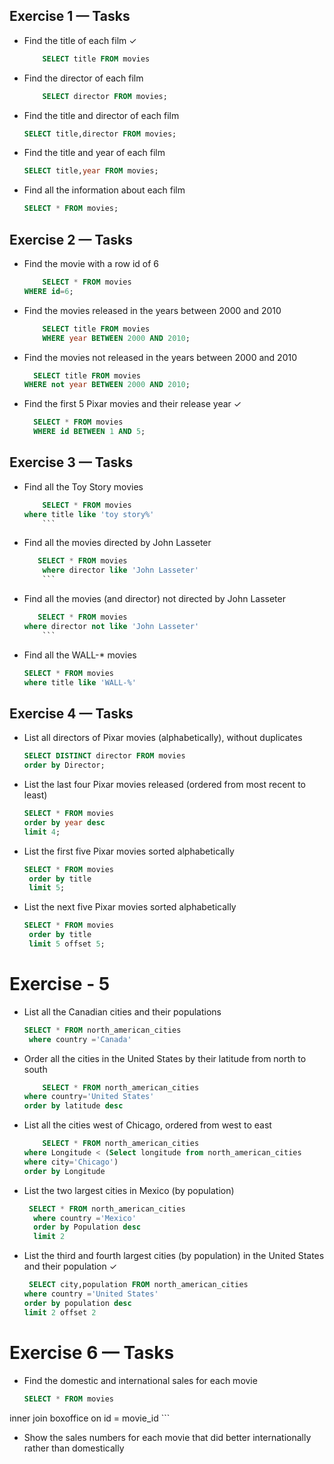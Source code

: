 ## Exercise 1 — Tasks
- Find the title of each film ✓
    ```sql
        SELECT title FROM movies
    ```
- Find the director of each film
    ```sql
        SELECT director FROM movies;
    ```
- Find the title and director of each film
    ```sql
    SELECT title,director FROM movies;
    ```
- Find the title and year of each film
    ```sql
    SELECT title,year FROM movies;
    ```
- Find all the information about each film

   ```sql
   SELECT * FROM movies;
   ```
## Exercise 2 — Tasks
- Find the movie with a row id of 6
    ```sql
        SELECT * FROM movies
    WHERE id=6;
    ```
- Find the movies released in the years between 2000 and 2010
    ```sql
        SELECT title FROM movies
        WHERE year BETWEEN 2000 AND 2010;
    ```
- Find the movies not released in the years between 2000 and 2010
   ```sql
     SELECT title FROM movies
  WHERE not year BETWEEN 2000 AND 2010;
    ```
- Find the first 5 Pixar movies and their release year ✓
  ```sql
    SELECT * FROM movies
    WHERE id BETWEEN 1 AND 5;
    ```
## Exercise 3 — Tasks
- Find all the Toy Story movies
    ```sql
        SELECT * FROM movies
    where title like 'toy story%'
        ```
- Find all the movies directed by John Lasseter
    ```sql
       SELECT * FROM movies
        where director like 'John Lasseter'
        ```
- Find all the movies (and director) not directed by John Lasseter 
    ```sql
       SELECT * FROM movies
    where director not like 'John Lasseter'
        ```
- Find all the WALL-* movies
    ```sql 
    SELECT * FROM movies
    where title like 'WALL-%' 
   ```
## Exercise 4 — Tasks   
- List all directors of Pixar movies        (alphabetically), without duplicates

    ``` sql
    SELECT DISTINCT director FROM movies
   order by Director;
    ```
- List the last four Pixar movies released (ordered from most recent to least) 
    ```sql
    SELECT * FROM movies
    order by year desc
    limit 4;
    ```
- List the first five Pixar movies sorted alphabetically
    ```sql
    SELECT * FROM movies
     order by title
     limit 5;
    ```
- List the next five Pixar movies sorted alphabetically
    ```sql
    SELECT * FROM movies
     order by title
     limit 5 offset 5;
    ```
# Exercise - 5

- List all the Canadian cities and their populations
   ```sql
   SELECT * FROM north_american_cities
    where country ='Canada'
   ```

- Order all the cities in the United States by their latitude from north to south
    ```sql
        SELECT * FROM north_american_cities
    where country='United States'
    order by latitude desc

    ```
- List all the cities west of Chicago, ordered from west to east
    ```sql
        SELECT * FROM north_american_cities
    where Longitude < (Select longitude from north_american_cities
    where city='Chicago')
    order by Longitude
    ```

- List the two largest cities in Mexico (by population)
  ```sql
   SELECT * FROM north_american_cities
    where country ='Mexico'
    order by Population desc
    limit 2
  ```
- List the third and fourth largest cities (by population) in the United States and their population ✓
    ```sql
     SELECT city,population FROM north_american_cities
    where country ='United States'
    order by population desc
    limit 2 offset 2
    ```


# Exercise 6 — Tasks
- Find the domestic and international sales for each movie
    ```sql
    SELECT * FROM movies
inner join boxoffice
on id =  movie_id
    ```
- Show the sales numbers for each movie that did better internationally rather than domestically
    ```sql

    ```